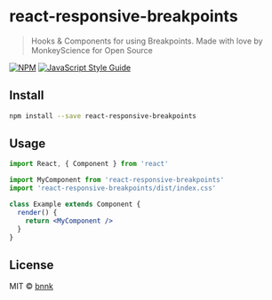 # react-responsive-breakpoints

> Hooks &amp; Components for using Breakpoints. Made with love by MonkeyScience for Open Source

[![NPM](https://img.shields.io/npm/v/react-responsive-breakpoints.svg)](https://www.npmjs.com/package/react-responsive-breakpoints) [![JavaScript Style Guide](https://img.shields.io/badge/code_style-standard-brightgreen.svg)](https://standardjs.com)

## Install

```bash
npm install --save react-responsive-breakpoints
```

## Usage

```jsx
import React, { Component } from 'react'

import MyComponent from 'react-responsive-breakpoints'
import 'react-responsive-breakpoints/dist/index.css'

class Example extends Component {
  render() {
    return <MyComponent />
  }
}
```

## License

MIT © [bnnk](https://github.com/bnnk)
